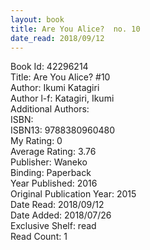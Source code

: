 ```yaml
---
layout: book
title: Are You Alice?  no. 10
date_read: 2018/09/12
---
```


Book Id: 42296214<br />
Title: Are You Alice? #10<br />
Author: Ikumi Katagiri<br />
Author l-f: Katagiri, Ikumi<br />
Additional Authors: <br />
ISBN: <br />
ISBN13: 9788380960480<br />
My Rating: 0<br />
Average Rating: 3.76<br />
Publisher: Waneko<br />
Binding: Paperback<br />
Year Published: 2016<br />
Original Publication Year: 2015<br />
Date Read: 2018/09/12<br />
Date Added: 2018/07/26<br />
Exclusive Shelf: read<br />
Read Count: 1<br />

